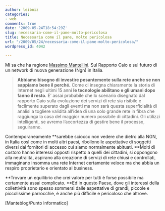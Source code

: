 ```yaml
---
author: leibniz
categories:
- web
comments: true
date: '2009-05-24T18:54:29Z'
slug: necessaria-come-il-pane-molto-pericolosa
title: Necessaria come il pane, molto pericolosa
url: "/2009/05/24/necessaria-come-il-pane-molto-pericolosa/"
wordpress_id: 4042

---
```

Mi sa che ha ragione [Massimo Mantellini](https://www.mantellini.it/?p=6760). Sul Rapporto Caio e sul futuro di un network di nuova generazione (Ngn) in Italia.


> **Abbiamo bisogno di investire pesantemente sulla rete anche se non sappiamo bene il perché.** Come ci insegna chiaramente la storia di Internet negli ultimi 15 anni **le tecnologie abilitano e gli umani dopo fanno il resto.** E’ assai probabile che lo scenario disegnato dal rapporto Caio sulla evoluzione dei servizi di rete sia risibile e facilmente superato dagli eventi ma non sarà questa superficialità di analisi a togliere validità all’idea di una solo grande rete in fibra che raggiunga la casa del maggior numero possibile di cittadini. Gli utilizzi intelligenti, se avremo l’accortezza di gestire bene il processo, seguiranno.

Contemporaneamente **sarebbe sciocco non vedere che dietro alla NGN, in Italia così come in molti altri paesi, ribollono le aspettative di soggetti diversi dai fornitori di accesso cui siamo normalmente abituati. **Molti di costoro hanno interessi opposti rispetto a quelli dei cittadini, si oppongono alla neutralità, aspirano alla creazione di servizi di rete chiusi e controllati, immaginano insomma una rete Internet certamente veloce ma che abbia un respiro proprietario e orientato al business.

**Trovare un equilibrio che crei valore per tutti è forse possibile ma certamente assai complicato. **Ed in questo Paese, dove gli interessi della collettività sono spesso sommersi dalle aspettative di grandi, piccole e piccolissime parrocchie, è anche più difficile e pericoloso che altrove.


[Manteblog/Punto Informatico]
